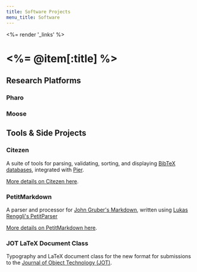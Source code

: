 ```yaml
---
title: Software Projects
menu_title: Software
---
```

<%= render '_links' %>

# <%= @item[:title] %>


## Research Platforms

### Pharo

### Moose


## Tools & Side Projects

### Citezen
A suite of tools for parsing, validating, sorting, and displaying [BibTeX databases][bibtex], integrated with [Pier][].

[More details on Citezen here](./citezen.html).

[bibtex]: http://www.bibtex.org
[pier]: http://www.piercms.com


### PetitMarkdown
A parser and processor for [John Gruber's Markdown][markdown], written using [Lukas Renggli's PetitParser][petitparser]

[More details on PetitMarkdown here](./petitmarkdown.html).

[markdown]: http://daringfireball.net/projects/markdown/
[petitparser]: http://scg.unibe.ch/research/helvetia/petitparser


### JOT LaTeX Document Class
Typography and LaTeX document class for the new format for submissions to the [Journal of Object Technology (JOT)][jot].

[jot]: http://www.jot.fm